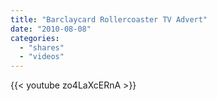 ```yaml
---
title: "Barclaycard Rollercoaster TV Advert"
date: "2010-08-08"
categories:
  - "shares"
  - "videos"
---
```


{{< youtube zo4LaXcERnA >}}
